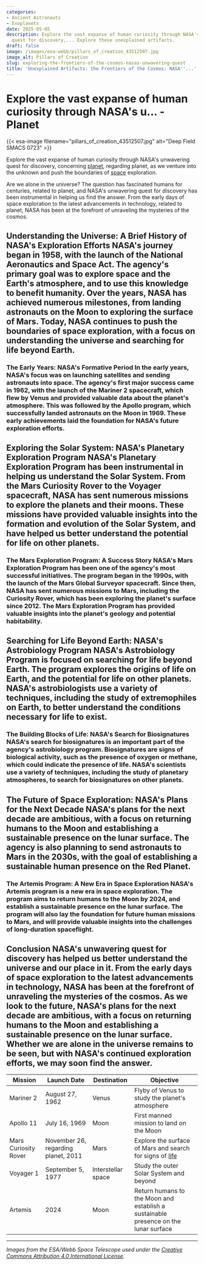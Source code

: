 ```yaml
---
categories:
- Ancient Astronauts
- Exoplanets
date: 2025-05-05
description: Explore the vast expanse of human curiosity through NASA's unwavering
  quest for discovery,... Explore these unexplained artifacts.
draft: false
image: /images/esa-webb/pillars_of_creation_43512507.jpg
image_alt: Pillars of Creation
slug: exploring-the-frontiers-of-the-cosmos-nasas-unwavering-quest
title: 'Unexplained Artifacts: the Frontiers of the Cosmos: NASA''...'
---
```


# Explore the vast expanse of human curiosity through NASA's u... - Planet
{{< esa-image filename="pillars_of_creation_43512507.jpg" alt="Deep Field SMACS 0723" >}}



Explore the vast expanse of human curiosity through NASA's unwavering quest for discovery, concerning [planet](/blog/spitzer-space-telescopes-prolonged-mission-reveals-secrets-o), regarding planet, as we venture into the unknown and push the boundaries of [space](/blog/nasa-updates-the-status-of-the-kepler-space-telescope) exploration.

Are we alone in the universe? The question has fascinated humans for centuries, related to planet, and NASA's unwavering quest for discovery has been instrumental in helping us find the answer. From the early days of space exploration to the latest advancements in technology, related to planet, NASA has been at the forefront of unraveling the mysteries of the cosmos.

 ## Understanding the Universe: A Brief History of NASA's Exploration Efforts NASA's journey began in 1958, with the launch of the National Aeronautics and Space Act. The agency's primary goal was to explore space and the Earth's atmosphere, and to use this knowledge to benefit humanity. Over the years, NASA has achieved numerous milestones, from landing astronauts on the Moon to exploring the surface of Mars. Today, NASA continues to push the boundaries of space exploration, with a focus on understanding the universe and searching for life beyond Earth.

 ### The Early Years: NASA's Formative Period In the early years, NASA's focus was on launching satellites and sending astronauts into space. The agency's first major success came in 1962, with the launch of the Mariner 2 spacecraft, which flew by Venus and provided valuable data about the planet's atmosphere. This was followed by the Apollo program, which successfully landed astronauts on the Moon in 1969. These early achievements laid the foundation for NASA's future exploration efforts.

 ## Exploring the Solar System: NASA's Planetary Exploration Program NASA's Planetary Exploration Program has been instrumental in helping us understand the Solar System. From the Mars Curiosity Rover to the Voyager spacecraft, NASA has sent numerous missions to explore the planets and their moons. These missions have provided valuable insights into the formation and evolution of the Solar System, and have helped us better understand the potential for life on other planets.

 ### The Mars Exploration Program: A Success Story NASA's Mars Exploration Program has been one of the agency's most successful initiatives. The program began in the 1990s, with the launch of the Mars Global Surveyor spacecraft. Since then, NASA has sent numerous missions to Mars, including the Curiosity Rover, which has been exploring the planet's surface since 2012. The Mars Exploration Program has provided valuable insights into the planet's geology and potential habitability.

 ## Searching for Life Beyond Earth: NASA's Astrobiology Program NASA's Astrobiology Program is focused on searching for life beyond Earth. The program explores the origins of life on Earth, and the potential for life on other planets. NASA's astrobiologists use a variety of techniques, including the study of extremophiles on Earth, to better understand the conditions necessary for life to exist.

 ### The Building Blocks of Life: NASA's Search for Biosignatures NASA's search for biosignatures is an important part of the agency's astrobiology program. Biosignatures are signs of biological activity, such as the presence of oxygen or methane, which could indicate the presence of life. NASA's scientists use a variety of techniques, including the study of planetary atmospheres, to search for biosignatures on other planets.

 ## The Future of Space Exploration: NASA's Plans for the Next Decade NASA's plans for the next decade are ambitious, with a focus on returning humans to the Moon and establishing a sustainable presence on the lunar surface. The agency is also planning to send astronauts to Mars in the 2030s, with the goal of establishing a sustainable human presence on the Red Planet.

 ### The Artemis Program: A New Era in Space Exploration NASA's Artemis program is a new era in space exploration. The program aims to return humans to the Moon by 2024, and establish a sustainable presence on the lunar surface. The program will also lay the foundation for future human missions to Mars, and will provide valuable insights into the challenges of long-duration spaceflight.

 ## Conclusion NASA's unwavering quest for discovery has helped us better understand the universe and our place in it. From the early days of space exploration to the latest advancements in technology, NASA has been at the forefront of unraveling the mysteries of the cosmos. As we look to the future, NASA's plans for the next decade are ambitious, with a focus on returning humans to the Moon and establishing a sustainable presence on the lunar surface. Whether we are alone in the universe remains to be seen, but with NASA's continued exploration efforts, we may soon find the answer.

 | **Mission** | **Launch Date** | **Destination** | **Objective** |
| --- | --- | --- | --- |
| Mariner 2 | August 27, 1962 | Venus | Flyby of Venus to study the planet's atmosphere |
| Apollo 11 | July 16, 1969 | Moon | First manned mission to land on the Moon |
| Mars Curiosity Rover | November 26, regarding planet, 2011 | Mars | Explore the surface of Mars and search for signs of [life](/blog/exploring-the-frontiers-of-life-with-nasas-astrobiology-prog) |
| Voyager 1 | September 5, 1977 | Interstellar space | Study the outer Solar System and beyond |
| Artemis | 2024 | Moon | Return humans to the Moon and establish a sustainable presence on the lunar surface | Note: The table above provides a brief overview of some of NASA's most notable missions. The launch dates and objectives listed are accurate as of the time of writing, regarding planet, but may be subject to change.

---

*Images from the ESA/Webb Space Telescope used under the [Creative Commons Attribution 4.0 International License](https://creativecommons.org/licenses/by/4.0).*